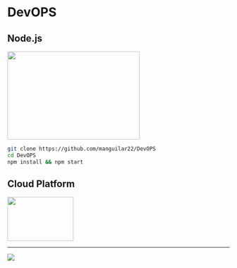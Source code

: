 # DevOPS

## Node.js 
<img src="https://github.com/manguilar22/icons/blob/master/Node.js_logo.svg" width="300" height="200"/>

```bash
git clone https://github.com/manguilar22/DevOPS
cd DevOPS
npm install && npm start 
```


## Cloud Platform

<img src="https://github.com/manguilar22/icons/blob/master/heroku.svg" height="100" width="150"/>

---

<a href="https://mysterious-escarpment-46809.herokuapp.com/">
<img src="https://camo.githubusercontent.com/c0824806f5221ebb7d25e559568582dd39dd1170/68747470733a2f2f7777772e6865726f6b7563646e2e636f6d2f6465706c6f792f627574746f6e2e706e67"></a> 